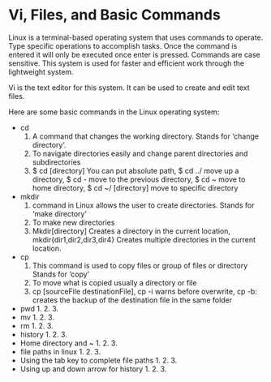 # Vi, Files, and Basic Commands
Linux is a terminal-based operating system that uses commands to operate. Type specific operations to accomplish tasks. Once the command is entered it will only be executed once enter is pressed. Commands are case sensitive. This system is used for faster and efficient work through the lightweight system. 

Vi is the text editor for this system. It can be used to create and edit text files. 

Here are some basic commands in the Linux operating system: 
* cd
   1. A command that changes the working directory. Stands for ‘change directory’. 
   2. To navigate directories easily and change parent directories and subdirectories 
   3. $ cd  [directory] You can put absolute path, $ cd ../ move up a directory, $ cd - move to the previous directory, $ cd ~ move to         home directory, $ cd ~/ [directory] move to specific directory
* mkdir
   1. command in Linux allows the user to create directories. Stands for ‘make directory’
   2. To make new directories 
   3. Mkdir[directory] Creates a directory in the current location, mkdir{dir1,dir2,dir3,dir4} Creates multiple directories in the             current location. 
* cp
   1. This command is used to copy files or group of files or directory Stands for ‘copy’
   2. To move what is copied usually a directory or file
   3. cp [sourceFile destinationFile], cp -i warns before overwrite, cp -b: creates the backup of the destination file in the same             folder
* pwd 
   1.
   2.
   3.
* mv 
   1.
   2.
   3.
* rm
   1.
   2.
   3.
* history 
   1.
   2.
   3.
* Home directory and ~
   1.
   2.
   3.
* file paths in linux
   1.
   2.
   3.
* Using the tab key to complete file paths
   1.
   2.
   3.
* Using up and down arrow for history
   1.
   2.
   3.
